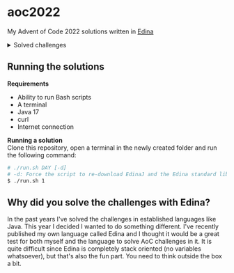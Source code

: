 # aoc2022

My Advent of Code 2022 solutions written in [Edina](https://github.com/cerus/edina)

<details>
  <summary>Solved challenges</summary>

| Day | Status |
|-----|--------|
| 01  | ✔️     |
| 02  | ✔️     |
| 03  | ❌      |
| 04  | ❌      |
| 05  | ❌      |
| 06  | ✔️     |
| 07  | ❌      |
| 08  | ✔️     |
| 09  | ❌      |
| 10  | ❌      |
| 11  | ❌      |
| 12  | ❌      |
| 13  | ❌      |
| 14  | ❌      |
| 15  | ❌      |
| 16  | ❌      |
| 17  | ❌      |
| 18  | ❌      |
| 19  | ❌      |
| 20  | ❌      |
| 21  | ❌      |
| 22  | ❌      |
| 23  | ❌      |
| 24  | ❌      |
| 25  | ❌      |

</details>

## Running the solutions

**Requirements**

- Ability to run Bash scripts
- A terminal
- Java 17
- curl
- Internet connection

**Running a solution**\
Clone this repository, open a terminal in the newly created folder and run the following command:

```bash
# ./run.sh DAY [-d]
# -d: Force the script to re-download EdinaJ and the Edina standard library
$ ./run.sh 1
```

## Why did you solve the challenges with Edina?

In the past years I've solved the challenges in established languages like Java. This year I decided I wanted to do something different. I've recently
published my own language called Edina and I thought it would be a great test for both myself and the language to solve AoC challenges in it. It is
quite difficult since Edina is completely stack oriented (no variables whatsoever), but that's also the fun part. You need to think outside the box a
bit.